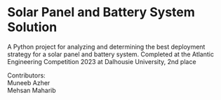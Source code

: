 # Solar Panel and Battery System Solution

A Python project for analyzing and determining the best deployment strategy for a solar panel and battery system. Completed at the Atlantic Engineering Competition 2023 at Dalhousie University, 2nd place

Contributors:<br/>
Muneeb Azher<br/>
Mehsan Maharib
